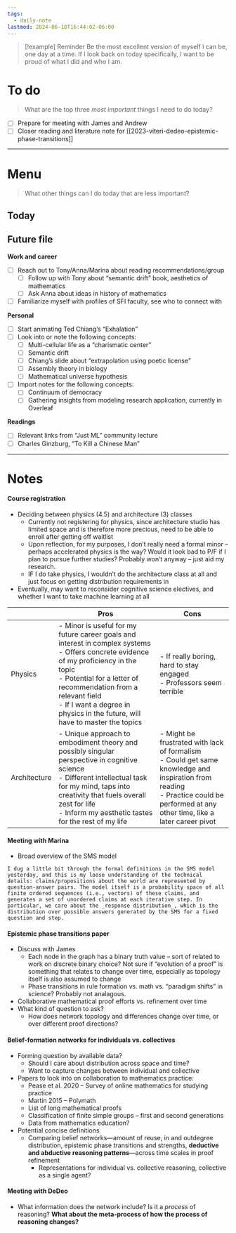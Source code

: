 ```yaml
---
tags:
  - daily-note
lastmod: 2024-06-10T16:44:02-06:00
---
```

>[!example] Reminder
>Be the most excellent version of myself I can be, one day at a time. If I look back on today specifically, I want to be proud of what I did and who I am.

# To do

> What are the top three *most important* things I need to do today?

- [ ] Prepare for meeting with James and Andrew
- [ ] Closer reading and literature note for [[2023-viteri-dedeo-epistemic-phase-transitions]]

----
# Menu

> What other things can I do today that are less important?
## Today



## Future file

**Work and career**
- [ ] Reach out to Tony/Anna/Marina about reading recommendations/group
	- [ ] Follow up with Tony about “semantic drift” book, aesthetics of mathematics
	- [ ] Ask Anna about ideas in history of mathematics
- [ ] Familiarize myself with profiles of SFI faculty, see who to connect with

**Personal**
- [ ] Start animating Ted Chiang’s “Exhalation”
- [ ] Look into or note the following concepts:
	- [ ] Multi-cellular life as a “charismatic center”
	- [ ] Semantic drift
	- [ ] Chiang’s slide about “extrapolation using poetic license”
	- [ ] Assembly theory in biology
	- [ ] Mathematical universe hypothesis
- [ ] Import notes for the following concepts:
	- [ ] Continuum of democracy
	- [ ] Gathering insights from modeling research application, currently in Overleaf

**Readings**
- [ ] Relevant links from “Just ML” community lecture
- [ ] Charles Ginzburg, “To Kill a Chinese Man”

---
# Notes

#### Course registration

- Deciding between physics (4.5) and architecture (3) classes
	- Currently not registering for physics, since architecture studio has limited space and is therefore more precious, need to be able to enroll after getting off waitlist
	- Upon reflection, for my purposes, I don’t really need a formal minor – perhaps accelerated physics is the way? Would it look bad to P/F if I plan to pursue further studies? Probably won’t anyway – just aid my research.
	- IF I do take physics, I wouldn’t do the architecture class at all and just focus on getting distribution requirements in
- Eventually, may want to reconsider cognitive science electives, and whether I want to take machine learning at all

|              | Pros                                                                                                                                                                                                                                                                                             | Cons                                                                                                                                                                                     |
| ------------ | ------------------------------------------------------------------------------------------------------------------------------------------------------------------------------------------------------------------------------------------------------------------------------------------------ | ---------------------------------------------------------------------------------------------------------------------------------------------------------------------------------------- |
| Physics      | - Minor is useful for my future career goals and interest in complex systems<br>- Offers concrete evidence of my proficiency in the topic <br>- Potential for a letter of recommendation from a relevant field <br>- If I want a degree in physics in the future, will have to master the topics | - If really boring, hard to stay engaged <br>- Professors seem terrible                                                                                                                  |
| Architecture | - Unique approach to embodiment theory and possibly singular perspective in cognitive science<br>- Different intellectual task for my mind, taps into creativity that fuels overall zest for life <br>- Inform my aesthetic tastes for the rest of my life                                       | - Might be frustrated with lack of formalism <br>- Could get same knowledge and inspiration from reading <br> - Practice could be performed at any other time, like a later career pivot |


#### Meeting with Marina

- Broad overview of the SMS model
```
I dug a little bit through the formal definitions in the SMS model yesterday, and this is my loose understanding of the technical details: claims/propositions about the world are represented by question-answer pairs. The model itself is a probability space of all finite ordered sequences (i.e., vectors) of these claims, and generates a set of unordered claims at each iterative step. In particular, we care about the _response distribution_, which is the distribution over possible answers generated by the SMS for a fixed question and step.
```

#### Epistemic phase transitions paper

- Discuss with James
	- Each node in the graph has a binary truth value – sort of related to work on discrete binary choice? Not sure if “evolution of a proof” is something that relates to change over time, especially as topology itself is also assumed to change
	- Phase transitions in rule formation vs. math vs. “paradigm shifts” in science? Probably not analagous.
- Collaborative mathematical proof efforts vs. refinement over time
- What kind of question to ask?
	- How does network topology and differences change over time, or over different proof directions?

#### Belief-formation networks for individuals vs. collectives

- Forming question by available data?
	- Should I care about distribution across space and time?
	- Want to capture changes between individual and collective
- Papers to look into on collaboration to mathematics practice:
	- Pease et al. 2020 – Survey of online mathematics for studying practice
	- Martin 2015 – Polymath
	- List of long mathematical proofs
	- Classification of finite simple groups – first and second generations
	- Data from mathematics education?
- Potential concise definitions
	- Comparing belief networks—amount of reuse, in and outdegree distribution, epistemic phase transitions and strengths, **deductive and abductive reasoning patterns**—across time scales in proof refinement
		- Representations for individual vs. collective reasoning, collective as a single agent?

#### Meeting with DeDeo

- What information does the network include? Is it a *process* of reasoning? **What about the meta-process of how the process of reasoning changes?**